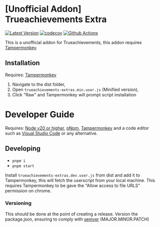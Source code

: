 # [Unofficial Addon] Trueachievements Extra 

[![Latest Version](https://img.shields.io/github/package-json/v/DynamiteAndy/trueachievements-extra)](https://github.com/DynamiteAndy/trueachievements-extra/raw/main/dist/trueachievements-extras.min.user.js)
[![codecov](https://codecov.io/gh/DynamiteAndy/trueachievements-extra/graph/badge.svg?token=27NBZX1HL4)](https://codecov.io/gh/DynamiteAndy/trueachievements-extra)
[![Github Actions](https://github.com/DynamiteAndy/trueachievements-extra/actions/workflows/lint-and-test.yml/badge.svg)](https://github.com/DynamiteAndy/trueachievements-extra/actions/workflows/lint-and-test.yml)

This is a unofficial addon for Trueachievements, this addon requires [Tampermonkey](https://www.tampermonkey.net/). 

## Installation
Requires: [Tampermonkey](http://tampermonkey.net/)

1. Navigate to the dist folder,
2. Open `trueachievements-extras.min.user.js` (Minified version),
3. Click "Raw" and Tampermonkey will prompt script installation

# Developer Guide
Requires: [Node v20 or higher](https://nodejs.org/en/), [pNpm](https://pnpm.io/), [Tampermonkey](http://tampermonkey.net/) and a code editor such as [Visual Studio Code](https://code.visualstudio.com/) or any alternative.

## Developing
- `pnpm i`
- `pnpm start`

Install `trueachievements-extras.dev.user.js` from dist and add it to Tampermonkey, this will fetch the userscript from your local machine.
This requires Tampermonkey to be gave the "Allow access to file URLS" permission on chrome.

### Versioning
This should be done at the point of creating a release. Version the package.json, ensuring to comply with [semver](http://semver.org/) (MAJOR.MINOR.PATCH)

